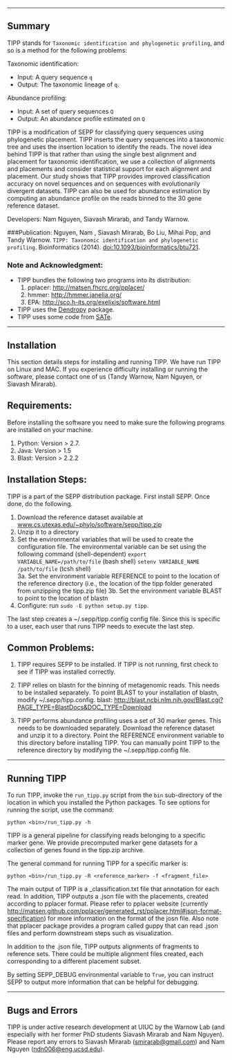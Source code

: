 ------------------------------------
Summary
------------------------------------

TIPP stands for `Taxonomic identification and phylogenetic profiling`, and so is a method for the following problems:

Taxonomic identification:
- Input: A query sequence `q`
- Output: The taxonomic lineage of `q`.

Abundance profiling:
- Input: A set of query sequences `Q`
- Output: An abundance profile estimated on `Q`


TIPP is a modification of SEPP for classifying query sequences using phylogenetic placement.  TIPP inserts the query sequences into a taxonomic tree and uses the insertion location to identify the reads.  The novel idea behind TIPP is that rather than using the single best alignment and placement for taxonomic identification, we use a collection of alignments and placements and consider statistical support for each alignment and placement.  Our study shows that TIPP provides improved classification accuracy on novel sequences and on sequences with evolutionarily divergent datasets.  TIPP can also be used for abundance estimation by computing an abundance profile on the reads binned to the 30 gene reference dataset.

Developers: Nam Nguyen, Siavash Mirarab, and Tandy Warnow.

###Publication:
Nguyen, Nam , Siavash Mirarab, Bo Liu, Mihai Pop, and Tandy Warnow. `TIPP: Taxonomic identification and phylogenetic profiling`. Bioinformatics (2014). [doi:10.1093/bioinformatics/btu721](http://bioinformatics.oxfordjournals.org/content/30/24/3548.full.pdf).


### Note and Acknowledgment: 
- TIPP bundles the following two programs into its distribution:
  1. pplacer: http://matsen.fhcrc.org/pplacer/
  2. hmmer: http://hmmer.janelia.org/
  3. EPA: http://sco.h-its.org/exelixis/software.html
- TIPP uses the [Dendropy](http://pythonhosted.org/DendroPy/) package. 
- TIPP uses some code from [SATe](http://phylo.bio.ku.edu/software/sate/sate.html).

-------------------------------------
Installation
-------------------------------------
This section details steps for installing and running TIPP. We have run TIPP on Linux and MAC. If you experience difficulty installing or running the software, please contact one of us (Tandy Warnow, Nam Nguyen, or Siavash Mirarab).

Requirements:
-------------------
Before installing the software you need to make sure the following programs are installed on your machine.

1. Python: Version > 2.7. 
2. Java: Version > 1.5
3. Blast: Version > 2.2.2

Installation Steps:
-------------------
TIPP is a part of the SEPP distribution package.  First install SEPP.  Once done, do the following. 

1. Download the reference dataset available at www.cs.utexas.edu/~phylo/software/sepp/tipp.zip
2. Unzip it to a directory
3. Set the environmental variables that will be used to create the configuration file.  The environmental variable can be set using the following command (shell-dependent)
    `export VARIABLE_NAME=/path/to/file`  (bash shell)
    `setenv VARIABLE_NAME /path/to/file` (tcsh shell)  
    3a. Set the environment variable REFERENCE to point to the location of the reference directory (i.e., the location of the tipp folder generated from unzipping the tipp.zip file)
    3b. Set the environment variable BLAST to point to the location of blastn
4. Configure: run `sudo -E python setup.py tipp`. 
  


The last step creates a ~/.sepp/tipp.config config file. Since this is specific to a user, each user that runs TIPP needs to execute the last step. 

Common Problems:
-------------------
1.  TIPP requires SEPP to be installed.  If TIPP is not running, first check to see if TIPP was installed correctly.

2.  TIPP relies on blastn for the binning of metagenomic reads.  This needs to be installed separately.  To point BLAST to your installation of blastn, modify ~/.sepp/tipp.config. 
   blast: http://blast.ncbi.nlm.nih.gov/Blast.cgi?PAGE_TYPE=BlastDocs&DOC_TYPE=Download

3.  TIPP performs abundance profiling uses a set of 30 marker genes.  This needs to be downloaded separately.  Download the reference dataset and unzip it to a directory.  Point the REFERENCE environment variable to this directory before installing TIPP.  You can manually point TIPP to the reference directory by modifying the ~/.sepp/tipp.config file. 
   
---------------------------------------------
Running TIPP
---------------------------------------------
To run TIPP, invoke the `run_tipp.py` script from the `bin` sub-directory of the location in which you installed the Python packages. To see options for running the script, use the command:

`python <bin>/run_tipp.py -h`

TIPP is a general pipeline for classifying reads belonging to a specific marker gene.  We provide precomputed marker gene datasets for a collection of genes found in the tipp.zip archive.  

The general command for running TIPP for a specific marker is:

`python <bin>/run_tipp.py -R <reference_marker> -f <fragment_file>`

The main output of TIPP is a _classification.txt file that annotation for each read.  In addition, TIPP outputs a .json file with the placements, created according to pplacer format. Please refer to pplacer website (currently http://matsen.github.com/pplacer/generated_rst/pplacer.html#json-format-specification) for more information on the format of the josn file. Also note that pplacer package provides a program called guppy that can read .json files and perform downstream steps such as visualization.

In addition to the .json file, TIPP outputs alignments of fragments to reference sets. There could be multiple alignment files created, each corresponding to a different placement subset. 

By setting SEPP_DEBUG environmental variable to `True`, you can instruct SEPP to output more information that can be helpful for debugging.  

---------------------------------------------
Bugs and Errors
---------------------------------------------
TIPP is under active research development at UIUC by the Warnow Lab (and especially with her former PhD students Siavash Mirarab and Nam Nguyen). Please report any errors to Siavash Mirarab (smirarab@gmail.com) and Nam Nguyen (ndn006@eng.ucsd.edu).

